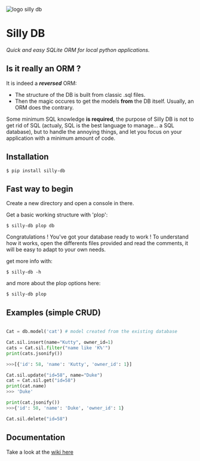 ![logo silly db](https://i.goopics.net/60cef4.png)

# Silly DB
*Quick and easy SQLite ORM  for local python applications.*

## Is it really an ORM ?
It is indeed a ***reversed*** ORM:

- The structure of the DB is built from classic .sql files.
- Then the magic occures to get the models **from** the DB itself. Usually, an ORM does the contrary.

Some minimum SQL knowledge **is required**, the purpose of Silly DB is not to get rid of SQL (actualy, SQL is the best language to manage... a SQL database), but to handle the annoying things, and let you focus on your application with a minimum amount of code.

## Installation

```
$ pip install silly-db
```

## Fast way to begin

Create a new directory and open a console in there.

Get a basic working structure with 'plop':
```
$ silly-db plop db
```

Congratulations ! You've got your database ready to work !
To understand how it works, open the differents files provided and read the comments, it will be easy to adapt to your own needs.

get more info with:
```
$ silly-db -h
```
and more about the plop options here:
```
$ silly-db plop
```

## Examples (simple CRUD)

```python

Cat = db.model('cat') # model created from the existing database

Cat.sil.insert(name="Kutty", owner_id=1)
cats = Cat.sil.filter("name like 'K%'")
print(cats.jsonify())

>>>[{'id': 58, 'name': 'Kutty', 'owner_id': 1}]

Cat.sil.update("id=58", name="Duke")
cat = Cat.sil.get("id=58")
print(cat.name)
>>> 'Duke'

print(cat.jsonify())
>>>{'id': 58, 'name': 'Duke', 'owner_id': 1}

Cat.sil.delete("id=58")

```

## Documentation
Take a look at the [wiki here](https://github.com/byoso/silly_db/wiki#silly-db-wiki)